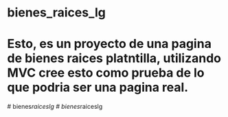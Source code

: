 ﻿# bienes_raices_lg

# Esto, es un proyecto de una pagina de bienes raices platntilla, utilizando MVC cree esto como prueba de lo que podria ser una pagina real.
#   b i e n e s _ r a i c e s l g  
 #   b i e n e s _ r a i c e s l g  
 